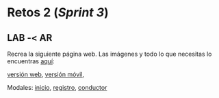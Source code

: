# __Retos 2__ (_Sprint 3_)

## LAB -< AR
Recrea la siguiente página web. Las imágenes y todo lo que necesitas lo encuentras [aquí](https://github.com/Laboratoria-learning/lab-car-boilerplate):


[versión web][1], [versión móvil][2],

[1]: https://raw.githubusercontent.com/Laboratoria/curricula-js/f659ee55eeb322341c314d7d080bb22468e9a576/04-social-network/01-css-frameworks/08-code-challenges/images/desktop.png "versión-web"
[2]: https://raw.githubusercontent.com/AnaSalazar/curricula-js/0b700308f0c6ed452596912fcef8103b8f88386b/04-social-network/01-css-frameworks/08-code-challenges/images/v-movil.png "versión-móvil"

Modales: [inicio][1], [registro][2], [conductor][3]

[1]: https://raw.githubusercontent.com/Laboratoria/curricula-js/f659ee55eeb322341c314d7d080bb22468e9a576/04-social-network/01-css-frameworks/08-code-challenges/images/modal-inicio-sesion.png "inicio-sesión"
[2]: https://raw.githubusercontent.com/Laboratoria/curricula-js/f659ee55eeb322341c314d7d080bb22468e9a576/04-social-network/01-css-frameworks/08-code-challenges/images/modal-registrate.png "regístrate"
[3]: https://raw.githubusercontent.com/Laboratoria/curricula-js/f659ee55eeb322341c314d7d080bb22468e9a576/04-social-network/01-css-frameworks/08-code-challenges/images/modal-conductor.png "conductor"
